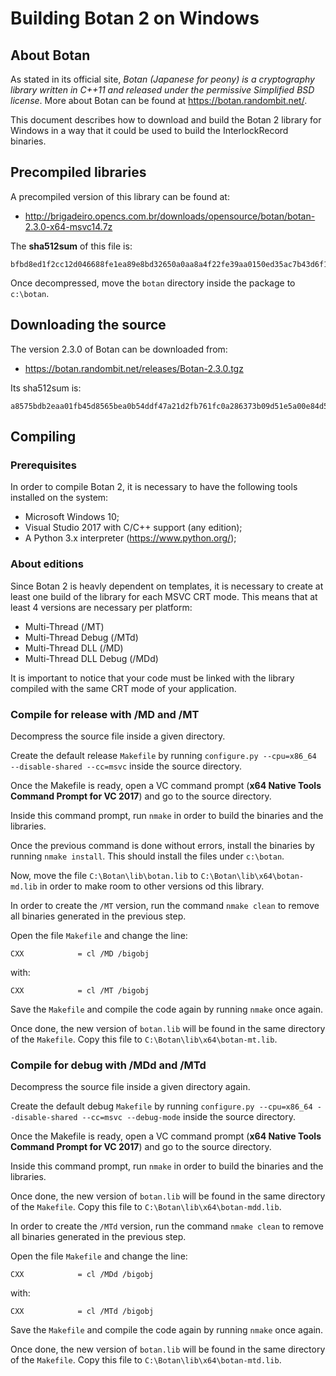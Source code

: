 # Building Botan 2 on Windows

## About Botan

As stated in its official site, *Botan (Japanese for peony) is a cryptography
library written in C++11 and released under the permissive Simplified BSD
license*. More about Botan can be found at https://botan.randombit.net/.

This document describes how to download and build the Botan 2 library for Windows
in a way that it could be used to build the InterlockRecord binaries.

## Precompiled libraries

A precompiled version of this library can be found at:

* http://brigadeiro.opencs.com.br/downloads/opensource/botan/botan-2.3.0-x64-msvc14.7z

The **sha512sum** of this file is:

```
bfbd8ed1f2cc12d046688fe1ea89e8bd32650a0aa8a4f22fe39aa0150ed35ac7b43d6f13d514c00e56034a9e836c2a6126ddda8de0b281417990130f18ae0300
```

Once decompressed, move the ``botan`` directory inside the package to ``c:\botan``.

## Downloading the source

The version 2.3.0 of Botan can be downloaded from:

* https://botan.randombit.net/releases/Botan-2.3.0.tgz

Its sha512sum is:

```
a8575bdb2eaa01fb45d8565bea0b54ddf47a21d2fb761fc0a286373b09d51e5a00e84d5cefc51040c5720db66f5625c6bc73ab09cffa9cd42472545610f9892a
```

## Compiling

### Prerequisites

In order to compile Botan 2, it is necessary to have the following tools
installed on the system:

* Microsoft Windows 10;
* Visual Studio 2017 with C/C++ support (any edition);
* A Python 3.x interpreter (https://www.python.org/);

### About editions

Since Botan 2 is heavly dependent on templates, it is necessary to create at
least one build of the library for each MSVC CRT mode. This means that at least
4 versions are necessary per platform:

* Multi-Thread (/MT)
* Multi-Thread Debug (/MTd)
* Multi-Thread DLL (/MD)
* Multi-Thread DLL Debug (/MDd)

It is important to notice that your code must be linked with the library compiled
with the same CRT mode of your application.

### Compile for release with /MD and /MT

Decompress the source file inside a given directory.

Create the default release ``Makefile`` by running
``configure.py --cpu=x86_64 --disable-shared --cc=msvc``
inside the source directory.

Once the Makefile is ready, open a VC command prompt (**x64 Native Tools Command
Prompt for VC 2017**) and go to the source directory.

Inside this command prompt, run ``nmake`` in order to build the binaries and the
libraries.

Once the previous command is done without errors, install the binaries by
running ``nmake install``. This should install the files under ``c:\botan``.

Now, move the file ``C:\Botan\lib\botan.lib`` to ``C:\Botan\lib\x64\botan-md.lib`` in
order to make room to other versions od this library.

In order to create the ``/MT`` version, run the command ``nmake clean`` to remove
all binaries generated in the previous step.

Open the file ``Makefile`` and change the line:

```
CXX            = cl /MD /bigobj
```

with:

```
CXX            = cl /MT /bigobj
```

Save the ``Makefile`` and compile the code again by running ``nmake`` once again.

Once done, the new version of ``botan.lib`` will be found in the same directory
of the ``Makefile``. Copy this file to ``C:\Botan\lib\x64\botan-mt.lib``.

### Compile for debug with /MDd and /MTd

Decompress the source file inside a given directory again.

Create the default debug ``Makefile`` by running
``configure.py --cpu=x86_64 --disable-shared --cc=msvc --debug-mode``
inside the source directory.

Once the Makefile is ready, open a VC command prompt (**x64 Native Tools Command
Prompt for VC 2017**) and go to the source directory.

Inside this command prompt, run ``nmake`` in order to build the binaries and the
libraries.

Once done, the new version of ``botan.lib`` will be found in the same directory
of the ``Makefile``. Copy this file to ``C:\Botan\lib\x64\botan-mdd.lib``.

In order to create the ``/MTd`` version, run the command ``nmake clean`` to remove
all binaries generated in the previous step.

Open the file ``Makefile`` and change the line:

```
CXX            = cl /MDd /bigobj
```

with:

```
CXX            = cl /MTd /bigobj
```
Save the ``Makefile`` and compile the code again by running ``nmake`` once again.

Once done, the new version of ``botan.lib`` will be found in the same directory
of the ``Makefile``. Copy this file to ``C:\Botan\lib\x64\botan-mtd.lib``.
